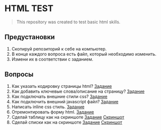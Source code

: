 # HTML TEST

> This repository was created to test basic html skills.

## Предустановки

1. Скопируй репозиторий к себе на компьютер.
2. В конце каждого вопроса есть файл, который необходимо изменить.
3. Измени их в соответствии с заданием.

## Вопросы

1. Как указать кодировку страницы html? [Задание](./tests/1/index.html)
1. Как добавить ключевые слова/описание на страницу? [Задание](./tests/2/index.html)
1. Как подключать внешние стили css? [Задание](./tests/3/index.html)
1. Как подключить внешний javascript файл? [Задание](./tests/4/index.html)
1. Написать inline css стиль. [Задание](./tests/5/index.html)
1. Отремонтировать форму html. [Задание](./tests/6/index.html)
1. Сделай таблицу как на скриншоте [Задание](./tests/7/index.html) [Скриншот](https://s.xaff.ru/pXzwM)
1. Сделай списки как на скриншоте [Задание](./tests/8/index.html) [Скриншот](https://s.xaff.ru/pX1in)